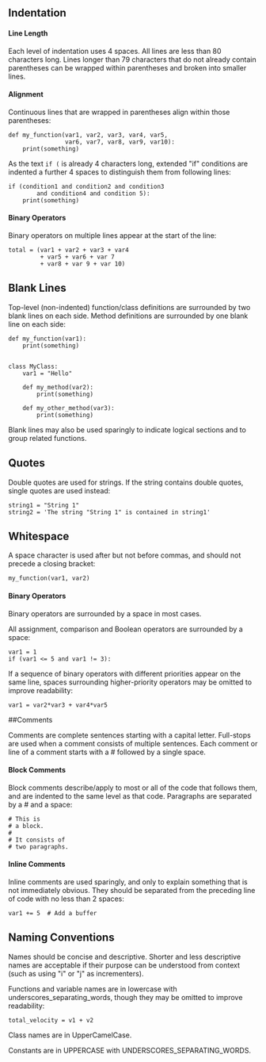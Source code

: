 ## Indentation

#### Line Length

Each level of indentation uses 4 spaces. All lines are less than 80 characters long. Lines longer than 79 characters that do not already contain parentheses can be wrapped within parentheses and broken into smaller lines.

#### Alignment

Continuous lines that are wrapped in parentheses align within those parentheses:

    def my_function(var1, var2, var3, var4, var5,
                    var6, var7, var8, var9, var10):
        print(something)

As the text `if (` is already 4 characters long, extended "if" conditions are indented a further 4 spaces to distinguish them from following lines:

    if (condition1 and condition2 and condition3
            and condition4 and condition 5):
        print(something)

#### Binary Operators

Binary operators on multiple lines appear at the start of the line:

    total = (var1 + var2 + var3 + var4
             + var5 + var6 + var 7
             + var8 + var 9 + var 10)

## Blank Lines

Top-level (non-indented) function/class definitions are surrounded by two blank lines on each side. Method definitions are surrounded by one blank line on each side:

    def my_function(var1):
        print(something)
    
    
    class MyClass:
        var1 = "Hello"

        def my_method(var2):
            print(something)

        def my_other_method(var3):
            print(something)

Blank lines may also be used sparingly to indicate logical sections and to group related functions.

## Quotes

Double quotes are used for strings. If the string contains double quotes, single quotes are used instead:

    string1 = "String 1"
    string2 = 'The string "String 1" is contained in string1'

## Whitespace

A space character is used after but not before commas, and should not precede a closing bracket:

    my_function(var1, var2)

#### Binary Operators

Binary operators are surrounded by a space in most cases.

All assignment, comparison and Boolean operators are surrounded by a space:

    var1 = 1
    if (var1 <= 5 and var1 != 3):

If a sequence of binary operators with different priorities appear on the same line, spaces surrounding higher-priority operators may be omitted to improve readability:

    var1 = var2*var3 + var4*var5

##Comments

Comments are complete sentences starting with a capital letter. Full-stops are used when a comment consists of multiple sentences. Each comment or line of a comment starts with a # followed by a single space.

#### Block Comments

Block comments describe/apply to most or all of the code that follows them, and are indented to the same level as that code. Paragraphs are separated by a # and a space:

    # This is
    # a block.
    # 
    # It consists of
    # two paragraphs.

#### Inline Comments

Inline comments are used sparingly, and only to explain something that is not immediately obvious. They should be separated from the preceding line of code with no less than 2 spaces:

    var1 += 5  # Add a buffer

## Naming Conventions

Names should be concise and descriptive. Shorter and less descriptive names are acceptable if their purpose can be understood from context (such as using "i" or "j" as incrementers).

Functions and variable names are in lowercase with underscores_separating_words, though they may be omitted to improve readability:

    total_velocity = v1 + v2

Class names are in UpperCamelCase.

Constants are in UPPERCASE with UNDERSCORES_SEPARATING_WORDS.

